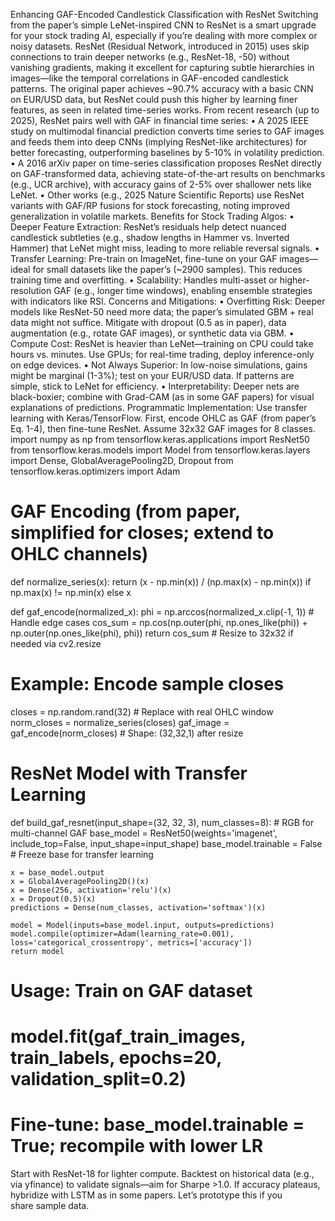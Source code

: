 Enhancing GAF-Encoded Candlestick Classification with ResNet
Switching from the paper’s simple LeNet-inspired CNN to ResNet is a smart upgrade for your stock trading AI, especially if you’re dealing with more complex or noisy datasets. ResNet (Residual Network, introduced in 2015) uses skip connections to train deeper networks (e.g., ResNet-18, -50) without vanishing gradients, making it excellent for capturing subtle hierarchies in images—like the temporal correlations in GAF-encoded candlestick patterns. The original paper achieves ~90.7% accuracy with a basic CNN on EUR/USD data, but ResNet could push this higher by learning finer features, as seen in related time-series works.
From recent research (up to 2025), ResNet pairs well with GAF in financial time series:
	•	A 2025 IEEE study on multimodal financial prediction converts time series to GAF images and feeds them into deep CNNs (implying ResNet-like architectures) for better forecasting, outperforming baselines by 5-10% in volatility prediction.
	•	A 2016 arXiv paper on time-series classification proposes ResNet directly on GAF-transformed data, achieving state-of-the-art results on benchmarks (e.g., UCR archive), with accuracy gains of 2-5% over shallower nets like LeNet.
	•	Other works (e.g., 2025 Nature Scientific Reports) use ResNet variants with GAF/RP fusions for stock forecasting, noting improved generalization in volatile markets.
Benefits for Stock Trading Algos:
	•	Deeper Feature Extraction: ResNet’s residuals help detect nuanced candlestick subtleties (e.g., shadow lengths in Hammer vs. Inverted Hammer) that LeNet might miss, leading to more reliable reversal signals.
	•	Transfer Learning: Pre-train on ImageNet, fine-tune on your GAF images—ideal for small datasets like the paper’s (~2900 samples). This reduces training time and overfitting.
	•	Scalability: Handles multi-asset or higher-resolution GAF (e.g., longer time windows), enabling ensemble strategies with indicators like RSI.
Concerns and Mitigations:
	•	Overfitting Risk: Deeper models like ResNet-50 need more data; the paper’s simulated GBM + real data might not suffice. Mitigate with dropout (0.5 as in paper), data augmentation (e.g., rotate GAF images), or synthetic data via GBM.
	•	Compute Cost: ResNet is heavier than LeNet—training on CPU could take hours vs. minutes. Use GPUs; for real-time trading, deploy inference-only on edge devices.
	•	Not Always Superior: In low-noise simulations, gains might be marginal (1-3%); test on your EUR/USD data. If patterns are simple, stick to LeNet for efficiency.
	•	Interpretability: Deeper nets are black-boxier; combine with Grad-CAM (as in some GAF papers) for visual explanations of predictions.
Programmatic Implementation: Use transfer learning with Keras/TensorFlow. First, encode OHLC as GAF (from paper’s Eq. 1-4), then fine-tune ResNet. Assume 32x32 GAF images for 8 classes.
import numpy as np
from tensorflow.keras.applications import ResNet50
from tensorflow.keras.models import Model
from tensorflow.keras.layers import Dense, GlobalAveragePooling2D, Dropout
from tensorflow.keras.optimizers import Adam

# GAF Encoding (from paper, simplified for closes; extend to OHLC channels)
def normalize_series(x):
    return (x - np.min(x)) / (np.max(x) - np.min(x)) if np.max(x) != np.min(x) else x

def gaf_encode(normalized_x):
    phi = np.arccos(normalized_x.clip(-1, 1))  # Handle edge cases
    cos_sum = np.cos(np.outer(phi, np.ones_like(phi)) + np.outer(np.ones_like(phi), phi))
    return cos_sum  # Resize to 32x32 if needed via cv2.resize

# Example: Encode sample closes
closes = np.random.rand(32)  # Replace with real OHLC window
norm_closes = normalize_series(closes)
gaf_image = gaf_encode(norm_closes)  # Shape: (32,32,1) after resize

# ResNet Model with Transfer Learning
def build_gaf_resnet(input_shape=(32, 32, 3), num_classes=8):  # RGB for multi-channel GAF
    base_model = ResNet50(weights='imagenet', include_top=False, input_shape=input_shape)
    base_model.trainable = False  # Freeze base for transfer learning
    
    x = base_model.output
    x = GlobalAveragePooling2D()(x)
    x = Dense(256, activation='relu')(x)
    x = Dropout(0.5)(x)
    predictions = Dense(num_classes, activation='softmax')(x)
    
    model = Model(inputs=base_model.input, outputs=predictions)
    model.compile(optimizer=Adam(learning_rate=0.001), loss='categorical_crossentropy', metrics=['accuracy'])
    return model

# Usage: Train on GAF dataset
# model.fit(gaf_train_images, train_labels, epochs=20, validation_split=0.2)
# Fine-tune: base_model.trainable = True; recompile with lower LR
Start with ResNet-18 for lighter compute. Backtest on historical data (e.g., via yfinance) to validate signals—aim for Sharpe >1.0. If accuracy plateaus, hybridize with LSTM as in some papers. Let’s prototype this if you share sample data.
